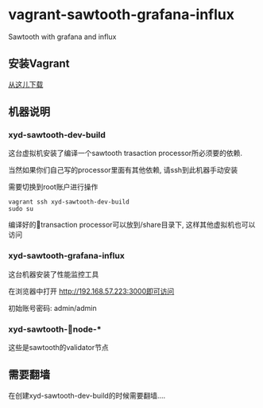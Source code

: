 # vagrant-sawtooth-grafana-influx
Sawtooth with grafana and influx

## 安装Vagrant
[从这儿下载](https://www.vagrantup.com/downloads.html)

## 机器说明
### xyd-sawtooth-dev-build
这台虚拟机安装了编译一个sawtooth trasaction processor所必须要的依赖.

当然如果你们自己写的processor里面有其他依赖, 请ssh到此机器手动安装

需要切换到root账户进行操作
```
vagrant ssh xyd-sawtooth-dev-build
sudo su
```

编译好的transaction processor可以放到/share目录下, 这样其他虚拟机也可以访问

### xyd-sawtooth-grafana-influx
这台机器安装了性能监控工具

在浏览器中打开 http://192.168.57.223:3000即可访问

初始账号密码: admin/admin

### xyd-sawtooth-node-*
这些是sawtooth的validator节点

## 需要翻墙
在创建xyd-sawtooth-dev-build的时候需要翻墙....
